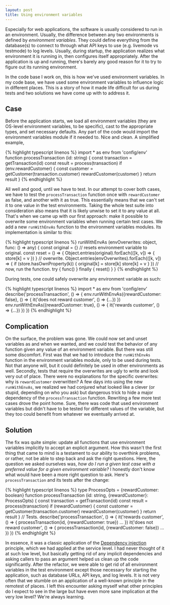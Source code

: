 ```yaml
---
layout: post
title: Using environment variables
---
```


Especially for web applications, the software is usually considered to run in an
environment. Usually, the difference between any two environments is defined by
_environment variables_. They could define everything from the database(s) to
connect to through what API keys to use (e.g. livemode vs testmode) to log
levels. Usually, during startup, the application realizes what environment it is
running in, then configures itself appropriately. After the application is up
and running, there's barely any good reason for it to try to figure out its
running environment.

In the code base I work on, this is how we've used environment variables.  In my
code base, we have used some environment variables to influence logic in
different places. This is a story of how it made life difficult for us during
tests and two solutions we have come up with to address it.


## Case

Before the application starts, we load all environment variables (they are
OS-level environment variables, to be specific), cast to the appropriate types,
and set necessary defaults.  Any part of the code would import the environment
variables module if it needed to. Nice and clean.  A simplified example,

{% highlight typescript linenos %}
import * as env from 'config/env'
function processTransaction (id: string) {
    const transaction = getTransaction(id)
    const result = process(transaction)
    if (env.rewardCustomer) {
        const customer = getCustomer(transaction.customer)
        rewardCustomer(customer)
    }
    return result
}
{% endhighlight %}

All well and good, until we have to test. In our attempt to cover both cases, we
have to test the `processTransaction` function once with `rewardCustomer` as
false, and another with it as true. This essentially means that we can't set it
to one value in the test environments. Taking the whole test suite into
consideration also means that it is likely unwise to set it to any value at all.
That's when we came up with our first approach: make it possible to overwrite
some environment variables when running certain test cases. We add a new
`runWithEnvAs`  function to the environment variables modules. Its
implementation is similar to this:

{% highlight typescript linenos %}
runWithEnvAs (envOverwrites: object, func: () => any) {
  const original = {}
  // resets environment variable to original.
  const reset = () => {
    Object.entries(original).forEach(([k, v]) => {
       store[k] = v
    })
  }
  // overwrite.
  Object.entries(envOverwrites).forEach(([k, v]) => {
    if (store.hasOwnProperty(k)) {
      original[k] = store[k]
      store[k] = v
    }
  })
  // now, run the function.
  try {
    func()
  } finally {
    reset()
  }
}
{% endhighlight %}

During tests, one could safely overwrite any environment variable as such:

{% highlight typescript linenos %}
import * as env from 'config/env'
describe('processTransaction', () => {
  env.runWithEnvAs({rewardCustomer: false}, () => {
    it('does not reward customer', () => {...})
  })
  env.runWithEnvAs({rewardCustomer: true}, () => {
    it('rewards customer', () => {...})
  })
})
{% endhighlight %}


## Complication

On the surface, the problem was gone. We could now set and unset variables as
and when we wanted, and we could test the behavior of any function given any
value of an environment variable. But there was still some discomfort. First was
that we had to introduce the `runWithEnvAs` function in the environment
variables module, only to be used during tests. Not that anyone will, but it
could definitely be used in other environments as well.  Secondly, tests that
require the overwrites are ugly to write and look very out of place. There were
no explanations for the specific overwrites: why is `rewardCustomer`
overwritten?  A few days into using the new `runWithEnvAs`, we realized we had
conjured what looked like a clever (or stupid, depending on who you ask) but
dangerous trick to hide a major dependency of the `processTransaction` function.
Rewriting a few more test cases drove the point home. Sure, there was code that
used environment variables but didn't have to be tested for different values of
the variable, but they too could benefit from whatever we eventually arrived at.


## Solution

The fix was quite simple: update all functions that use environment variables
implicitly to accept an explicit argument. How this wasn't the first thing that
came to mind is a testament to our ability to overthink problems, or rather, not
be able to step back and ask the right questions.  Here, the question we asked
ourselves was, _how do I run a given test case with a preferred value for a
given environment variable?_ I honestly don't know what would have been a more
right question to ask. Here's `processTransaction` and its tests after the
change:

{% highlight typescript linenos %}
type ProcessOpts = {rewardCustomer: boolean}
function processTransaction (id: string, {rewardCustomer}: ProcessOpts) {
  const transaction = getTransaction(id)
  const result = process(transaction)
  if (rewardCustomer) {
    const customer = getCustomer(transaction.customer)
    rewardCustomer(customer)
  }
  return result
}
// Tests.
describe('processTransaction', () => {
  it('rewards customer', () => {
    processTransaction(id, {rewardCustomer: true})
    ...
  })
  it('does not reward customer', () => {
    processTransaction(id, {rewardCustomer: false})
    ...
  })
})
{% endhighlight %}

In essence, it was a classic application of the [Dependency injection][0]
principle, which we had applied at the service level. I had never thought of it
at such low level, but basically getting rid of any implicit dependencies and
asking callers to pass an argument helped us clean up the code significantly.
After the refactor, we were able to get rid of all environment variables in the
test environment except those necessary for starting the application, such as
database URLs, API keys, and log levels.  It is not very often that we stumble
on an application of a well-known principle in the remotest of places. I left
this encounter asking myself what other principles do I expect to see in the
large but have even more sane implication at the very low level? We're always
learning.

[0]: https://en.wikipedia.org/wiki/Dependency_injection
